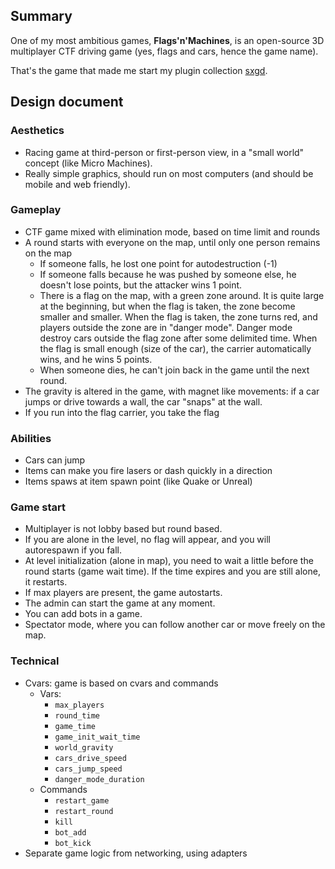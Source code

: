 ## Summary

One of my most ambitious games, **Flags'n'Machines**, is an open-source 3D multiplayer CTF driving game (yes, flags and cars, hence the game name).

That's the game that made me start my plugin collection [sxgd](/projects/sxgd).

## Design document

### Aesthetics

- Racing game at third-person or first-person view, in a "small world" concept (like Micro Machines).
- Really simple graphics, should run on most computers (and should be mobile and web friendly).

### Gameplay

- CTF game mixed with elimination mode, based on time limit and rounds
- A round starts with everyone on the map, until only one person remains on the map
  - If someone falls, he lost one point for autodestruction (-1)
  - If someone falls because he was pushed by someone else, he doesn't lose points, but the attacker wins 1 point.
  - There is a flag on the map, with a green zone around. It is quite large at the beginning, but when the flag is taken, the zone become smaller and smaller. When the flag is taken, the zone turns red, and players outside the zone are in "danger mode". Danger mode destroy cars outside the flag zone after some delimited time.
    When the flag is small enough (size of the car), the carrier automatically wins, and he wins 5 points.
  - When someone dies, he can't join back in the game until the next round.
- The gravity is altered in the game, with magnet like movements: if a car jumps or drive towards a wall, the car "snaps" at the wall.
- If you run into the flag carrier, you take the flag

### Abilities

- Cars can jump
- Items can make you fire lasers or dash quickly in a direction
- Items spaws at item spawn point (like Quake or Unreal)

### Game start

- Multiplayer is not lobby based but round based.
- If you are alone in the level, no flag will appear, and you will autorespawn if you fall.
- At level initialization (alone in map), you need to wait a little before the round starts (game wait time). If the time expires and you are still alone, it restarts.
- If max players are present, the game autostarts.
- The admin can start the game at any moment.
- You can add bots in a game.
- Spectator mode, where you can follow another car or move freely on the map.

### Technical

- Cvars: game is based on cvars and commands
  - Vars:
    - `max_players`
    - `round_time`
    - `game_time`
    - `game_init_wait_time`
    - `world_gravity`
    - `cars_drive_speed`
    - `cars_jump_speed`
    - `danger_mode_duration`
  - Commands
    - `restart_game`
    - `restart_round`
    - `kill`
    - `bot_add`
    - `bot_kick`
- Separate game logic from networking, using adapters
